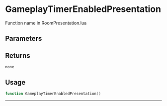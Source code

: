 # GameplayTimerEnabledPresentation
Function name in RoomPresentation.lua
## Parameters

## Returns
`none`
## Usage
```lua
function GameplayTimerEnabledPresentation()
```
---
